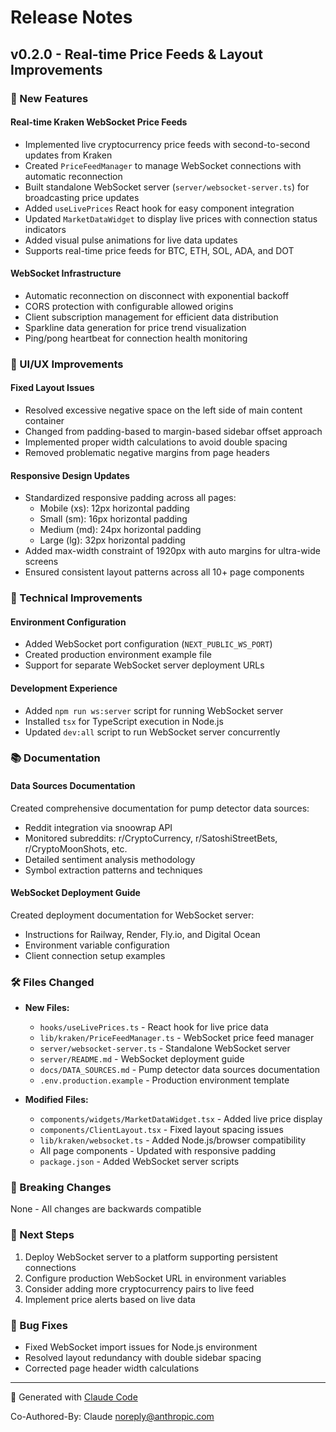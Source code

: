 # Release Notes

## v0.2.0 - Real-time Price Feeds & Layout Improvements

### 🚀 New Features

#### Real-time Kraken WebSocket Price Feeds
- Implemented live cryptocurrency price feeds with second-to-second updates from Kraken
- Created `PriceFeedManager` to manage WebSocket connections with automatic reconnection
- Built standalone WebSocket server (`server/websocket-server.ts`) for broadcasting price updates
- Added `useLivePrices` React hook for easy component integration
- Updated `MarketDataWidget` to display live prices with connection status indicators
- Added visual pulse animations for live data updates
- Supports real-time price feeds for BTC, ETH, SOL, ADA, and DOT

#### WebSocket Infrastructure
- Automatic reconnection on disconnect with exponential backoff
- CORS protection with configurable allowed origins
- Client subscription management for efficient data distribution
- Sparkline data generation for price trend visualization
- Ping/pong heartbeat for connection health monitoring

### 🎨 UI/UX Improvements

#### Fixed Layout Issues
- Resolved excessive negative space on the left side of main content container
- Changed from padding-based to margin-based sidebar offset approach
- Implemented proper width calculations to avoid double spacing
- Removed problematic negative margins from page headers

#### Responsive Design Updates
- Standardized responsive padding across all pages:
  - Mobile (xs): 12px horizontal padding
  - Small (sm): 16px horizontal padding
  - Medium (md): 24px horizontal padding
  - Large (lg): 32px horizontal padding
- Added max-width constraint of 1920px with auto margins for ultra-wide screens
- Ensured consistent layout patterns across all 10+ page components

### 🔧 Technical Improvements

#### Environment Configuration
- Added WebSocket port configuration (`NEXT_PUBLIC_WS_PORT`)
- Created production environment example file
- Support for separate WebSocket server deployment URLs

#### Development Experience
- Added `npm run ws:server` script for running WebSocket server
- Installed `tsx` for TypeScript execution in Node.js
- Updated `dev:all` script to run WebSocket server concurrently

### 📚 Documentation

#### Data Sources Documentation
Created comprehensive documentation for pump detector data sources:
- Reddit integration via snoowrap API
- Monitored subreddits: r/CryptoCurrency, r/SatoshiStreetBets, r/CryptoMoonShots, etc.
- Detailed sentiment analysis methodology
- Symbol extraction patterns and techniques

#### WebSocket Deployment Guide
Created deployment documentation for WebSocket server:
- Instructions for Railway, Render, Fly.io, and Digital Ocean
- Environment variable configuration
- Client connection setup examples

### 🛠️ Files Changed

- **New Files:**
  - `hooks/useLivePrices.ts` - React hook for live price data
  - `lib/kraken/PriceFeedManager.ts` - WebSocket price feed manager
  - `server/websocket-server.ts` - Standalone WebSocket server
  - `server/README.md` - WebSocket deployment guide
  - `docs/DATA_SOURCES.md` - Pump detector data sources documentation
  - `.env.production.example` - Production environment template

- **Modified Files:**
  - `components/widgets/MarketDataWidget.tsx` - Added live price display
  - `components/ClientLayout.tsx` - Fixed layout spacing issues
  - `lib/kraken/websocket.ts` - Added Node.js/browser compatibility
  - All page components - Updated with responsive padding
  - `package.json` - Added WebSocket server scripts

### 🚨 Breaking Changes
None - All changes are backwards compatible

### 🔮 Next Steps
1. Deploy WebSocket server to a platform supporting persistent connections
2. Configure production WebSocket URL in environment variables
3. Consider adding more cryptocurrency pairs to live feed
4. Implement price alerts based on live data

### 🐛 Bug Fixes
- Fixed WebSocket import issues for Node.js environment
- Resolved layout redundancy with double sidebar spacing
- Corrected page header width calculations

---

🤖 Generated with [Claude Code](https://claude.ai/code)

Co-Authored-By: Claude <noreply@anthropic.com>